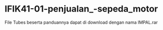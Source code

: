 # IFIK41-01-penjualan_-sepeda_motor

File Tubes beserta panduannya dapat di download dengan nama IMPAL.rar
